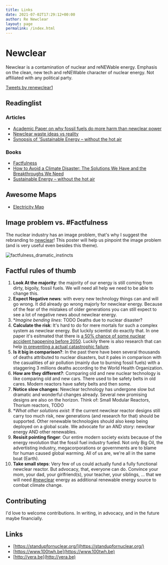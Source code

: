 ```yaml
---
title: Links
date: 2021-07-02T17:29:12+00:00
author: Re Newclear
layout: page
permalink: /index.html
---
```


# Newclear

Newclear is a contamination of nuclear and reNEWable energy. Emphasis on the clean, new tech and reNEWable character of nuclear energy. Not affiliated with any political party.

<a class="twitter-timeline" data-theme="light" href="https://twitter.com/renewclear1?ref_src=twsrc%5Etfw">Tweets by renewclear1</a> <script async src="https://platform.twitter.com/widgets.js" charset="utf-8"></script>

## Readinglist

### Articles
- [Academic Paper on why fossil fuels do more harm than newclear power](https://blogs.ei.columbia.edu/2013/04/15/fossil-fuels-do-far-more-harm-than-nuclear-power/)
- [Newclear waste ideas vs reality](https://thoughtscapism.com/2017/11/04/nuclear-waste-ideas-vs-reality/)
- [Synopsis of 'Sustainable Energy – without the hot air](https://withouthotair.com//synopsis10.pdf)

### Books
- [Factfulness]()
- [How to Avoid a Climate Disaster: The Solutions We Have and the Breakthroughs We Need]()
- [Sustainable Energy – without the hot air](https://withouthotair.com/)

## Awesome Maps

- [Electricity Map](https://www.electricitymap.org/?page=map&solar=false&remote=true&wind=false)


## Image problem vs. #Factfulness

The nuclear industry has an image problem, that's why I suggest the rebranding to [newclear](https://twitter.com/newclea64645516)! This poster will help us pinpoint the image problem (and is very useful even besides this theme).

![factfulness_dramatic_instincts](https://s3-eu-west-1.amazonaws.com/static.gapminder.org/GapminderMedia/wp-uploads/20180325155717/factfulness-poster-web-images-20180215-v3_Dramatic-instincts-765x1024.jpg)

## Factful rules of thumb

1. **Look At the majority**: the majority of our energy is still coming from dirty, bigoily, fossil fuels. We will need all help we need to be able to change this.
2. **Expect Negative news**: with every new technology things can and will go wrong. It did already go wrong majorly for newclear energy. Because of the fear of the mistakes of older generations you can still expect to see a lot of negative news about newclear energy.
3. **Imagine bending lines*: TODO Deaths due to nuclear disaster? 
4. **Calculate the risk**: It's hard to do for mere mortals for such a complex system as newclear energy. But luckily scientist do exactly that. In one paper it's esitmated that there is [a 50% chance of some nuclear accident happening before 2050](https://www.technologyreview.com/s/536886/the-chances-of-another-chernobyl-before-2050-50-say-safety-specialists/). Luckily there is also research that can help [in preventing a actual catastrophic failure](https://www.researchgate.net/publication/330943763_Natural_Hazards_and_Nuclear_Power_Plant_Safety).
5. **Is it big in comparison?**: In the past there have been several thousands of deaths attributed to nuclear disasters, but it pales in comparison with the casualities of air pollution (mainly due to burning fossil fuels) with a staggering 3 millions deaths according to the World Health Organization.
6. **How are they different?**: Comparing old and new nuclear technology is like comparing old and new cars. There used to be safety belts in old cares. Modern reactors have safety belts and then some. 
7. **Notice slow changes**: Newclear technology has undergone slow but dramatic and wonderful changes already. Several new promising designs are also on the horizon. Think of: Small Modular Reactors, Thorium reactors, TODO
8. **What other solutions exist*: If the current newclear reactor designs still carry too much risk, new generations (and research for that) should be supported. Other renewable technologies should also keep being deployed on a global scale. We advocate for an AND story: newclear energy AND other renewables.
9. **Resisit pointing finger**: Our entire modern society exists because of the energy revolution that the fossil fuel industry fueled. Not only Big Oil, the advertisting industry, megacorporations or governments are to blame for human caused global warming. All of us are, we're all in the same boat (Earth).
10. **Take small steps**: Very few of us could actually fund a fully functional newclear reactor. But advocacy, that, everyone can do. Convince your mom, your dad, your girlfriend(s), your teacher, your siblings, ... that we will need [#newclear](https://twitter.com/search?q=%23newclear) energy as additional renewable energy source to combat climate change.

## Contributing

I'd love to welcome contributions. In writing, in advocacy, and in the future maybe financially.

## Links

- [https://standupfornuclear.org/](https://standupfornuclear.org/)
- [https://www.100twh.be](https://www.100twh.be)
- [http://yera.be](http://yera.be)

